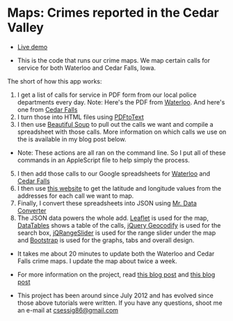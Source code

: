 Maps: Crimes reported in the Cedar Valley
===========

* [Live demo](http://wcfcourier.com/app/crime_map/)
- This is the code that runs our crime maps. We map certain calls for service for both Waterloo and Cedar Falls, Iowa.

The short of how this app works:

1. I get a list of calls for service in PDF form from our local police departments every day.
Note: Here's the PDF from [Waterloo](http://www.waterloopolice.com/images/crpress.PDF). And here's one from [Cedar Falls](http://www.cedarfalls.com/Archive.aspx?AMID=82&Type=Recent)
2. I turn those into HTML files using [PDFtoText](http://en.wikipedia.org/wiki/Pdftotext) 
3. I then use [Beautiful Soup](http://www.crummy.com/software/BeautifulSoup/) to pull out the calls we want and compile a spreadsheet with those calls. More information on which calls we use on the is available in my blog post below.
- Note: These actions are all ran on the command line. So I put all of these commands in an AppleScript file to help simply the process.
5. I then add those calls to our Google spreadsheets for [Waterloo](https://docs.google.com/spreadsheet/ccc?key=0As3JvOeYDO50dFcwTXJPTTFUaEoxMTN6QjYyUDlILUE#gid=18) and [Cedar Falls](https://docs.google.com/spreadsheet/ccc?key=0As3JvOeYDO50dEgxVXZGVHN1aUdwVVNJN1dJeVY5cUE)
6. I then use [this website](http://gmaps-samples.googlecode.com/svn/trunk/spreadsheetsgeocoder/geocodespreadsheet.htm) to get the latitude and longitude values from the addresses for each call we want to map.
7. Finally, I convert these spreadsheets into JSON using [Mr. Data Converter](http://shancarter.github.io/mr-data-converter/)
8. The JSON data powers the whole add. [Leaflet](http://leafletjs.com/) is used for the map, [DataTables](https://datatables.net/) shows a table of the calls, [jQuery Geocodify](http://datadesk.github.io/jquery-geocodify/) is used for the search box, [jQRangeSlider](http://ghusse.github.io/jQRangeSlider/) is used for the range slider under the map and [Bootstrap](http://getbootstrap.com/) is used for the graphs, tabs and overall design.

* It takes me about 20 minutes to update both the Waterloo and Cedar Falls crime maps. I update the map about twice a week.

* For more information on the project, read [this blog post](http://csessig.wordpress.com/2012/08/13/how-we-did-it-waterloo-crime-map/) and [this blog post](http://csessig.wordpress.com/2012/10/21/going-mobile/)

* This project has been around since July 2012 and has evolved since those above tutorials were written. If you have any questions, shoot me an e-mail at csessig86@gmail.com